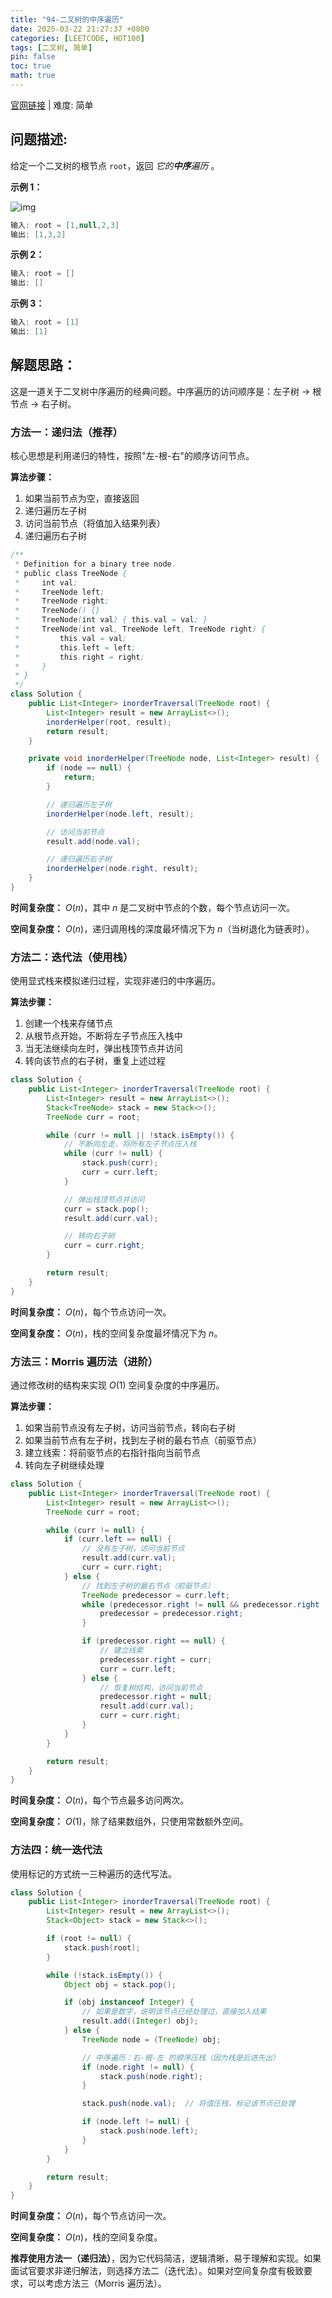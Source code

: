 ```yaml
---
title: "94-二叉树的中序遍历"
date: 2025-03-22 21:27:37 +0800
categories: [LEETCODE, HOT100]
tags: [二叉树, 简单]
pin: false
toc: true
math: true
---
```


[官网链接](https://leetcode.cn/problems/binary-tree-inorder-traversal/) \| 难度: 简单

## 问题描述:

给定一个二叉树的根节点 `root`，返回 _它的**中序**遍历_ 。

**示例 1：**

![img](../assets/img/posts/leetcode/p94_0.jpg)

```java
输入: root = [1,null,2,3]
输出: [1,3,2]
```

**示例 2：**

```java
输入: root = []
输出: []
```

**示例 3：**

```java
输入: root = [1]
输出: [1]
```

## 解题思路：

这是一道关于二叉树中序遍历的经典问题。中序遍历的访问顺序是：左子树 → 根节点 → 右子树。

### 方法一：递归法（推荐）

核心思想是利用递归的特性，按照"左-根-右"的顺序访问节点。

**算法步骤：**

1. 如果当前节点为空，直接返回
2. 递归遍历左子树
3. 访问当前节点（将值加入结果列表）
4. 递归遍历右子树

```java
/**
 * Definition for a binary tree node.
 * public class TreeNode {
 *     int val;
 *     TreeNode left;
 *     TreeNode right;
 *     TreeNode() {}
 *     TreeNode(int val) { this.val = val; }
 *     TreeNode(int val, TreeNode left, TreeNode right) {
 *         this.val = val;
 *         this.left = left;
 *         this.right = right;
 *     }
 * }
 */
class Solution {
    public List<Integer> inorderTraversal(TreeNode root) {
        List<Integer> result = new ArrayList<>();
        inorderHelper(root, result);
        return result;
    }

    private void inorderHelper(TreeNode node, List<Integer> result) {
        if (node == null) {
            return;
        }

        // 递归遍历左子树
        inorderHelper(node.left, result);

        // 访问当前节点
        result.add(node.val);

        // 递归遍历右子树
        inorderHelper(node.right, result);
    }
}
```

**时间复杂度：** $O(n)$，其中 $n$ 是二叉树中节点的个数，每个节点访问一次。

**空间复杂度：** $O(n)$，递归调用栈的深度最坏情况下为 $n$（当树退化为链表时）。

### 方法二：迭代法（使用栈）

使用显式栈来模拟递归过程，实现非递归的中序遍历。

**算法步骤：**

1. 创建一个栈来存储节点
2. 从根节点开始，不断将左子节点压入栈中
3. 当无法继续向左时，弹出栈顶节点并访问
4. 转向该节点的右子树，重复上述过程

```java
class Solution {
    public List<Integer> inorderTraversal(TreeNode root) {
        List<Integer> result = new ArrayList<>();
        Stack<TreeNode> stack = new Stack<>();
        TreeNode curr = root;

        while (curr != null || !stack.isEmpty()) {
            // 不断向左走，将所有左子节点压入栈
            while (curr != null) {
                stack.push(curr);
                curr = curr.left;
            }

            // 弹出栈顶节点并访问
            curr = stack.pop();
            result.add(curr.val);

            // 转向右子树
            curr = curr.right;
        }

        return result;
    }
}
```

**时间复杂度：** $O(n)$，每个节点访问一次。

**空间复杂度：** $O(n)$，栈的空间复杂度最坏情况下为 $n$。

### 方法三：Morris 遍历法（进阶）

通过修改树的结构来实现 $O(1)$ 空间复杂度的中序遍历。

**算法步骤：**

1. 如果当前节点没有左子树，访问当前节点，转向右子树
2. 如果当前节点有左子树，找到左子树的最右节点（前驱节点）
3. 建立线索：将前驱节点的右指针指向当前节点
4. 转向左子树继续处理

```java
class Solution {
    public List<Integer> inorderTraversal(TreeNode root) {
        List<Integer> result = new ArrayList<>();
        TreeNode curr = root;

        while (curr != null) {
            if (curr.left == null) {
                // 没有左子树，访问当前节点
                result.add(curr.val);
                curr = curr.right;
            } else {
                // 找到左子树的最右节点（前驱节点）
                TreeNode predecessor = curr.left;
                while (predecessor.right != null && predecessor.right != curr) {
                    predecessor = predecessor.right;
                }

                if (predecessor.right == null) {
                    // 建立线索
                    predecessor.right = curr;
                    curr = curr.left;
                } else {
                    // 恢复树结构，访问当前节点
                    predecessor.right = null;
                    result.add(curr.val);
                    curr = curr.right;
                }
            }
        }

        return result;
    }
}
```

**时间复杂度：** $O(n)$，每个节点最多访问两次。

**空间复杂度：** $O(1)$，除了结果数组外，只使用常数额外空间。

### 方法四：统一迭代法

使用标记的方式统一三种遍历的迭代写法。

```java
class Solution {
    public List<Integer> inorderTraversal(TreeNode root) {
        List<Integer> result = new ArrayList<>();
        Stack<Object> stack = new Stack<>();

        if (root != null) {
            stack.push(root);
        }

        while (!stack.isEmpty()) {
            Object obj = stack.pop();

            if (obj instanceof Integer) {
                // 如果是数字，说明该节点已经处理过，直接加入结果
                result.add((Integer) obj);
            } else {
                TreeNode node = (TreeNode) obj;

                // 中序遍历：右-根-左 的顺序压栈（因为栈是后进先出）
                if (node.right != null) {
                    stack.push(node.right);
                }

                stack.push(node.val);  // 将值压栈，标记该节点已处理

                if (node.left != null) {
                    stack.push(node.left);
                }
            }
        }

        return result;
    }
}
```

**时间复杂度：** $O(n)$，每个节点访问一次。

**空间复杂度：** $O(n)$，栈的空间复杂度。

**推荐使用方法一（递归法）**，因为它代码简洁，逻辑清晰，易于理解和实现。如果面试官要求非递归解法，则选择方法二（迭代法）。如果对空间复杂度有极致要求，可以考虑方法三（Morris 遍历法）。
